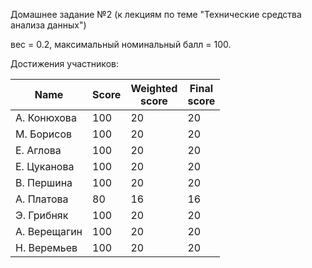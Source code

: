 Домашнее задание №2 (к лекциям по теме "Технические средства анализа данных")

вес = 0.2, максимальный номинальный балл = 100.

Достижения участников:

| Name         | Score | Weighted<br>score | Final<br>score |
| ------------ | ----- | ----------------- | -------------- |
| А. Конюхова  | 100 | 20 | 20 |
| М. Борисов   | 100 | 20 | 20 |
| Е. Аглова    | 100 | 20 | 20 |
| Е. Цуканова  | 100 | 20 | 20 |
| В. Першина   | 100 | 20 | 20 |
| А. Платова   | 80  | 16 | 16 |
| Э. Грибняк   | 100 | 20 | 20 |
| А. Верещагин | 100 | 20 | 20 |
| Н. Веремьев  | 100 | 20 | 20 |